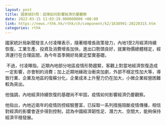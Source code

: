 ```yaml
---
layout: post
title: 國家統計局：疫情如何影響經濟仍要觀察
date: 2022-03-15 11:03:29.000000000 +08:00
link: https://news.rthk.hk/rthk/ch/component/k2/1638991-20220315.htm
categories: rthk
---
```


國家統計局新聞發言人付凌暉表示，隨著穩增長政策發力，內地1至2月經濟持續恢復，工業生產、投資及消費增長加快，進出口勢頭良好，就業物價總體穩定，經濟運行在合理區間，為今年首季開好局奠定堅實基礎。

 不過，付凌暉指，近期內地部分地區疫情形勢趨緊，客觀上對當地經濟恢復造成一定影響，亦會制約消費；加上近期地緣政治衝突加劇，外部不穩定性加大等，導致行業、企業及地區的復蘇分化，企業成本上升壓力仍在加大，小微企業經營困難較為突出。

他強調，內地經濟持續恢復的基礎尚不牢固，疫情如何影響經濟仍要觀察。

他指出，內地近兩年的疫情防控經驗豐富，已採取一系列措施阻斷疫情傳播，相信對經濟的影響會逐步得到控制，認為中國經濟韌性足、潛力大、空間大，能夠保持經濟平穩發展。
